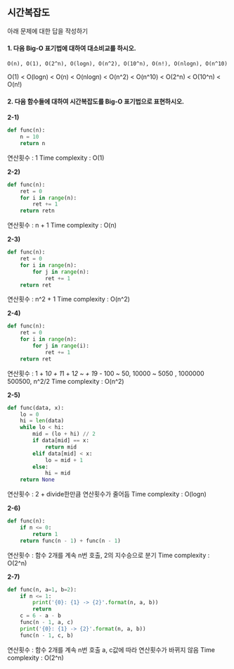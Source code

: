 ## 시간복잡도 

아래 문제에 대한 답을 작성하기

#### 1. 다음 Big-O 표기법에 대하여 대소비교를 하시오. 

```
O(n), O(1), O(2^n), O(logn), O(n^2), O(10^n), O(n!), O(nlogn), O(n^10)
```

O(1) < O(logn) < O(n) < O(nlogn) < O(n^2) < O(n^10) < O(2^n) < O(10^n) < O(n!)

#### 2. 다음 함수들에 대하여 시간복잡도를 Big-O 표기법으로 표현하시오.

**2-1)**

```python
def func(n):
    n = 10
    return n
```

연산횟수 : 1
Time complexity : O(1)

**2-2)**

```python
def func(n):
    ret = 0
    for i in range(n):
        ret += 1
    return retn
```

연산횟수 : n + 1 
Time complexity : O(n)

**2-3)**

```python
def func(n):
    ret = 0
    for i in range(n):
        for j in range(n):
            ret += 1
    return ret
```

연산횟수 : n^2 + 1
Time complexity : O(n^2)

**2-4)**

```python
def func(n):
    ret = 0
    for i in range(n):
        for j in range(i):
            ret += 1
    return ret
```

연산횟수 : 1 + 1*0 + 1*1 + 1*2 ~ + 1*9 - 100 ~ 50, 10000 ~ 5050 , 1000000 500500, n^2/2
Time complexity : O(n^2)

**2-5)**

```python
def func(data, x):
    lo = 0
    hi = len(data)
    while lo < hi:
        mid = (lo + hi) // 2
        if data[mid] == x:
            return mid
        elif data[mid] < x:
            lo = mid + 1
        else:
            hi = mid
    return None
```

연산횟수 : 2 + divide한만큼 연산횟수가 줄어듬
Time complexity : O(logn)

**2-6)**

```python
def func(n):
    if n <= 0:
        return 1
    return func(n - 1) + func(n - 1)
```

연산횟수 : 함수 2개를 계속 n번 호출, 2의 지수승으로 분기
Time complexity : O(2^n)

**2-7)**

```python
def func(n, a=1, b=2):
    if n <= 1:
        print('{0}: {1} -> {2}'.format(n, a, b))
        return
    c = 6 - a - b
    func(n - 1, a, c)
    print('{0}: {1} -> {2}'.format(n, a, b))
    func(n - 1, c, b)
```

연산횟수 : 함수 2개를 계속 n번 호출 a, c값에 따라 연산횟수가 바뀌지 않음
Time complexity : O(2^n)

<br>